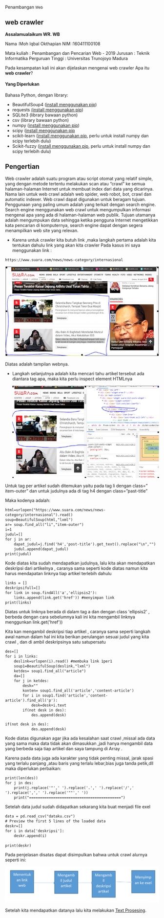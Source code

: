 Penambangan <small>Web</small>

## web crawler

**Assalamualaikum WR. WB**

Nama	:Moh Iqbal Okthapian
NIM	:160411100108

Mata kuliah : Penambangan dan Pencarian Web - 2019
Jurusan : Teknik Informatika
Perguruan Tinggi : Universitas Trunojoyo Madura

Pada kesampatan kali ini akan dijelaskan mengenai web crawler
Apa itu **web crawler**?





####  Yang Diperlukan

Bahasa Python, dengan library: 

- BeautifulSoup4 ([install menggunakan pip](https://pypi.org/project/beautifulsoup4/))
- requests [(install menggunakan pip](https://pypi.org/project/requests/))
- SQLite3 (library bawaan python)
- csv  (library bawaan python)
- numpy ([install menggunakan pip](https://pypi.org/project/numpy/))
- scipy ([install menggunakan pip](https://www.scipy.org/install.html)
- scikit-learn ([install menggunakan pip](https://pypi.org/project/scikit-learn/), perlu untuk install numpy dan scipy terlebih dulu)
- Scikit-fuzzy ([install menggunakan pip](https://pypi.org/project/scikit-fuzzy/), perlu untuk install numpy dan scipy terlebih dulu)



## Pengertian

Web crawler adalah suatu program atau script otomat yang relatif simple, yang dengan metode tertentu melakukan scan atau “crawl” ke semua halaman-halaman Internet untuk membuat index dari data yang dicarinya. Nama lain untuk web crawl adalah web spider, web robot, bot, crawl dan automatic indexer.
Web crawl dapat digunakan untuk beragam tujuan. Penggunaan yang paling umum adalah yang terkait dengan search engine. Search engine menggunakan web crawl untuk mengumpulkan informasi mengenai apa yang ada di halaman-halaman web publik. Tujuan utamanya adalah mengumpukan data sehingga ketika pengguna Internet mengetikkan kata pencarian di komputernya, search engine dapat dengan segera menampilkan web site yang relevan.

- Karena untuk crawler kita butuh link ,maka langkah pertama adalah kita tentukan dahulu link yang akan kita crawler
  Pada kasus ini saya menggunakan link : 

``` sh
https://www.suara.com/news/news-category/internasional
```

![Gambar 1](assets\images\g1.PNG)

Diatas adalah tampilan webnya.

- Langkah selanjutnya adalah kita mencari tahu artikel tersebut ada diantara tag apa, maka kita perlu inspect element HTMLnya

  ![](assets\images\g2.PNG)

  

Untuk tag per artikel sudah ditemukan yaitu pada tag li dengan class=” item-outer” dan untuk judulnya ada di tag h4 dengan class=”past-title”

Maka kodenya adalah:

```
html=urlopen("https://www.suara.com/news/news-category/internasional").read()
soup=BeautifulSoup(html,"lxml")
ar= soup.find_all("li","item-outer")
i=1
judul=[]
for j in ar:
    dapat_judul=j.find('h4','post-title').get_text().replace("\n","")
    judul.append(dapat_judul)
print(judul)
```

Kode diatas kita sudah mendapatkan judulnya, lalu kita akan mendapatkan deskripsi dari artikelnya , caranya sama seperti kode diatas namun kita harus mendapatan linknya tiap artikel terlebih dahulu

```
links = []
deskripsifull=[]
for link in soup.findAll('a','ellipsis2'):
    links.append(link.get('href')) #menyimpan link
print(links)
```

Diatas untuk linknya berada di dalam tag a dan dengan class 'ellipsis2' , berbeda dengan cara sebelumnya kali ini kita mengambil linknya menggunkan link.get('href'))



Kita kan mengambil deskripsi tiap artikel , caranya sama seperti langkah awal namun dalam hal ini kita berikan perulangan sesuai judul yang kita crawl , dan di ambil deskripsinya satu satupersatu

```
des=[]
for i in links: 
    deslink=urlopen(i).read() #membuka link 1per1
    soup1=BeautifulSoup(deslink,"lxml")
    ketdes= soup1.find_all("article")
    da=[]
    for j in ketdes:
        desk=""
        konten= soup1.find_all('article','content-article')
        for i in soup1.find('article','content-article').find_all('p'):
            desk=desk+i.text
        if(not desk in des):
            des.append(desk)
```

```
if(not desk in des):
            des.append(desk)
```

Kode diatas digunakan agar jika ada kesalahan saat crawl ,missal ada data yang sama maka data tidak akan dimasukkan ,jadi hanya mengambil data yang berbeda saja tiap artikel dan saya tampung di Array .



Karena pada data juga ada karakter yang tidak penting missal, jarak spasi yang terlalu panjang ,atau baris yang terlalu lebar,bias juga tanda petik,dll maka diperlukan perbaikan:

```
print(len(des))
for j in des:
    print(j.replace('"',' ').replace('.',' ').replace('/',' ').replace(',',' ').replace('""',' '))
    print("==========================================")
```

Setelah data judul sudah didapatkan sekarang kita buat menjadi file exel

```
data = pd.read_csv("dataku.csv") 
# Preview the first 5 lines of the loaded data 
deskr=[]
for i in data['deskripsi']:
    deskr.append(i)
    
print(deskr)
```

Pada penjelasan disatas dapat disimpulkan bahwa untuk crawl alurnya seperti ini:

![](assets\images\g3.PNG)

Setelah kita mendapatkan datanya lalu kita melakukan   [Text Prosesing][3].

[3]: getting-started.md
